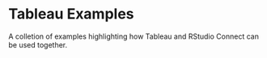 # Tableau Examples

A colletion of examples highlighting how Tableau and RStudio Connect can be used together.